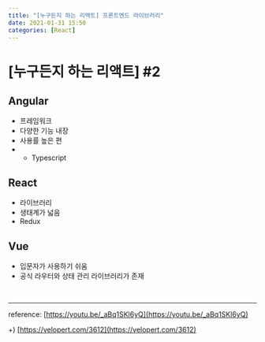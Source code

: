 ```yaml
---
title: "[누구든지 하는 리액트] 프론트엔드 라이브러리"
date: 2021-01-31 15:50
categories: [React]
---
```


# [누구든지 하는 리액트] #2

## Angular

- 프레임워크
- 다양한 기능 내장
- 사용률 높은 편
- + Typescript

## React

- 라이브러리
- 생태계가 넓음
- Redux

## Vue

- 입문자가 사용하기 쉬움
- 공식 라우터와 상태 관리 라이브러리가 존재

<br>

---

reference: [https://youtu.be/_aBq1SKl6yQ](https://youtu.be/_aBq1SKl6yQ)

+)  [https://velopert.com/3612](https://velopert.com/3612)
